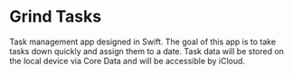 # Grind Tasks

Task management app designed in Swift. 
The goal of this app is to take tasks down quickly and assign them to a date. Task data will be stored on the local device via Core Data and will be accessible by iCloud.
